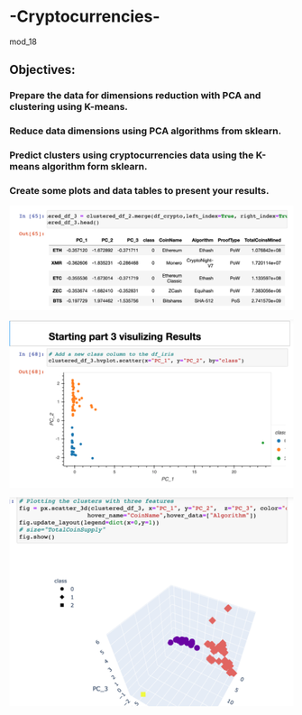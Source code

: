 # -Cryptocurrencies-
mod_18

## Objectives:

### Prepare the data for dimensions reduction with PCA and clustering using K-means.
### Reduce data dimensions using PCA algorithms from sklearn.
### Predict clusters using cryptocurrencies data using the K-means algorithm form sklearn.
### Create some plots and data tables to present your results.


![image 1 ](https://github.com/misterrustia/-Cryptocurrencies-/blob/master/images/Screen%20Shot%202021-03-19%20at%2010.18.26%20AM.png)

![image 2 ](https://github.com/misterrustia/-Cryptocurrencies-/blob/master/images/Screen%20Shot%202021-03-19%20at%2010.19.26%20AM.png)

![image 3](https://github.com/misterrustia/-Cryptocurrencies-/blob/master/images/Screen%20Shot%202021-03-19%20at%2010.19.41%20AM.png)
